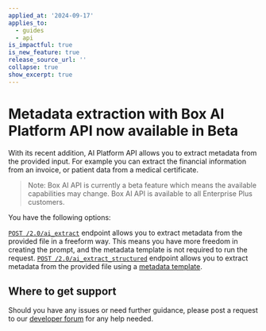 ```yaml
---
applied_at: '2024-09-17'
applies_to:
  - guides
  - api
is_impactful: true
is_new_feature: true
release_source_url: ''
collapse: true
show_excerpt: true
---
```


# Metadata extraction with Box AI Platform API now available in Beta

With its recent addition, AI Platform API allows you to extract metadata from the provided input. 
For example you can extract the financial information from an invoice, or patient data from a medical certificate.

> Note: Box AI API is currently a beta feature which means the available capabilities may change. Box AI API is available to all Enterprise Plus customers.

<!-- more -->

You have the following options:

 [`POST /2.0/ai_extract`][1] endpoint allows you to extract metadata from the provided file in a freeform way. 
 This means you have more freedom in creating the prompt, and the metadata template is not required to run the request.
 [`POST /2.0/ai_extract_structured`][2] endpoint allows you to extract metadata from the provided file using a [metadata template][3].


## Where to get support

Should you have any issues or need further guidance, please post a request to our [developer forum][4] for any help needed.

[1]: e://post-ai-extract
[2]: e://post-ai-extract-structured
[3]: https://support.box.com/hc/en-us/articles/360044194033-Customizing-Metadata-Templates
[4]: https://forum.box.com/